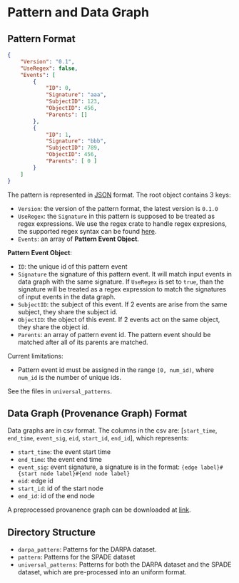 # Pattern and Data Graph

## Pattern Format

```json
{
    "Version": "0.1",
    "UseRegex": false,
    "Events": [
        {
            "ID": 0,
            "Signature": "aaa",
            "SubjectID": 123,
            "ObjectID": 456,
            "Parents": []
        },
        {
            "ID": 1,
            "Signature": "bbb",
            "SubjectID": 789,
            "ObjectID": 456,
            "Parents": [ 0 ]
        }
    ]
}
```

The pattern is represented in [JSON](https://www.json.org) format. The root object contains 3 keys:

- `Version`: the version of the pattern format, the latest version is `0.1.0`
- `UseRegex`: the `Signature` in this pattern is supposed to be treated as regex expressions. We use the regex crate to handle regex expresions, the supported regex syntax can be found [here](https://docs.rs/regex/latest/regex/#syntax).
- `Events`: an array of **Pattern Event Object**.

**Pattern Event Object**:

- `ID`: the unique id of this pattern event
- `Signature` the signature of this pattern event. It will match input events in data graph with the same signature. If `UseRegex` is set to `true`, than the signature will be treated as a regex expression to match the signatures of input events in the data graph.
- `SubjectID`: the subject of this event. If 2 events are arise from the same subject, they share the subject id.
- `ObjectID`: the object of this event. If 2 events act on the same object, they share the object id.
- `Parents`: an array of pattern event id. The pattern event should be matched after all of its parents are matched.

Current limitations:

- Pattern event id must be assigned in the range `[0, num_id)`, where `num_id` is the number of unique ids.

See the files in `universal_patterns`.

## Data Graph (Provenance Graph) Format

Data graphs are in csv format. The columns in the csv are: [`start_time`, `end_time`, `event_sig`, `eid`, `start_id`, `end_id`], which represents:

- `start_time`: the event start time
- `end_time`:   the event end time
- `event_sig`:  event signature, a signature is in the format: `{edge label}#{start node label}#{end node label}`
- `eid`:        edge id
- `start_id`:   id of the start node
- `end_id`:     id of the end node

A preprocessed provanence graph can be downloaded at [link](https://drive.google.com/file/d/1Iwydm_JaF1p2fls1KXazExIxfnjygUeY/view?usp=sharing).

## Directory Structure

- `darpa_pattern`: Patterns for the DARPA dataset.
- `pattern`: Patterns for the SPADE dataset
- `universal_patterns`: Patterns for both the DARPA dataset and the SPADE dataset, which are pre-processed into an uniform format.
